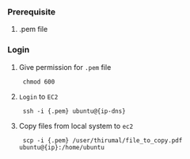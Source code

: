 ### Prerequisite

1. .pem file

### Login

1. Give permission for `.pem` file

        chmod 600

2. `Login` to `EC2`

        ssh -i {.pem} ubuntu@{ip-dns}

3. Copy files from local system to `ec2`

        scp -i {.pem} /user/thirumal/file_to_copy.pdf ubuntu@{ip}:/home/ubuntu
